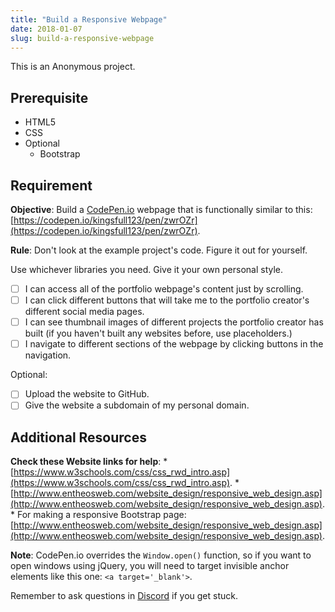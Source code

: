 ```yaml
---
title: "Build a Responsive Webpage"
date: 2018-01-07
slug: build-a-responsive-webpage
---
```


This is an Anonymous project.

## Prerequisite

* HTML5
* CSS
* Optional
	* Bootstrap

## Requirement

**Objective**: Build a [CodePen.io](https://codepen.io/) webpage that is functionally similar to this: [https://codepen.io/kingsfull123/pen/zwrOZr](https://codepen.io/kingsfull123/pen/zwrOZr).

**Rule**: Don't look at the example project's code. Figure it out for yourself.

Use whichever libraries you need. Give it your own personal style.

* [ ] I can access all of the portfolio webpage's content just by scrolling.
* [ ] I can click different buttons that will take me to the portfolio creator's different social media pages.
* [ ] I can see thumbnail images of different projects the portfolio creator has built (if you haven't built any websites before, use placeholders.)
* [ ] I navigate to different sections of the webpage by clicking buttons in the navigation.

Optional:

* [ ] Upload the website to GitHub.
* [ ] Give the website a subdomain of my personal domain. 

## Additional Resources

**Check these Website links for help**:
	* [https://www.w3schools.com/css/css_rwd_intro.asp](https://www.w3schools.com/css/css_rwd_intro.asp).
	* [http://www.entheosweb.com/website_design/responsive_web_design.asp](http://www.entheosweb.com/website_design/responsive_web_design.asp).
	* For making a responsive Bootstrap page: [http://www.entheosweb.com/website_design/responsive_web_design.asp](http://www.entheosweb.com/website_design/responsive_web_design.asp).
 
**Note**: CodePen.io overrides the `Window.open()` function, so if you want to open windows using jQuery, you will need to target invisible anchor elements like this one: `<a target='_blank'>`.

Remember to ask questions in [Discord](https://discord.gg/yRWHfg) if you get stuck.

